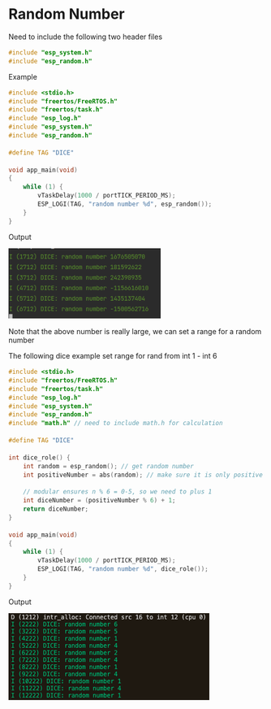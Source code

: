 # Random Number
Need to include the following two header files
```c
#include "esp_system.h"
#include "esp_random.h"
```
Example
```c
#include <stdio.h>
#include "freertos/FreeRTOS.h"
#include "freertos/task.h"
#include "esp_log.h"
#include "esp_system.h"
#include "esp_random.h"

#define TAG "DICE"

void app_main(void)
{
    while (1) {
        vTaskDelay(1000 / portTICK_PERIOD_MS);
        ESP_LOGI(TAG, "random number %d", esp_random());
    }
}
```
Output

<img src = "./image/rand-num.png" width = "300">

Note that the above number is really large, we can set a range for a random number

The following dice example set range for rand from int 1 - int 6

```c
#include <stdio.h>
#include "freertos/FreeRTOS.h"
#include "freertos/task.h"
#include "esp_log.h"
#include "esp_system.h"
#include "esp_random.h"
#include "math.h" // need to include math.h for calculation

#define TAG "DICE"

int dice_role() {
    int random = esp_random(); // get random number 
    int positiveNumber = abs(random); // make sure it is only positive
    
    // modular ensures n % 6 = 0-5, so we need to plus 1  
    int diceNumber = (positiveNumber % 6) + 1; 
    return diceNumber;
}

void app_main(void)
{
    while (1) {
        vTaskDelay(1000 / portTICK_PERIOD_MS);
        ESP_LOGI(TAG, "random number %d", dice_role());
    }
}
```

Output

<img src = "./image/rand-dice.png">